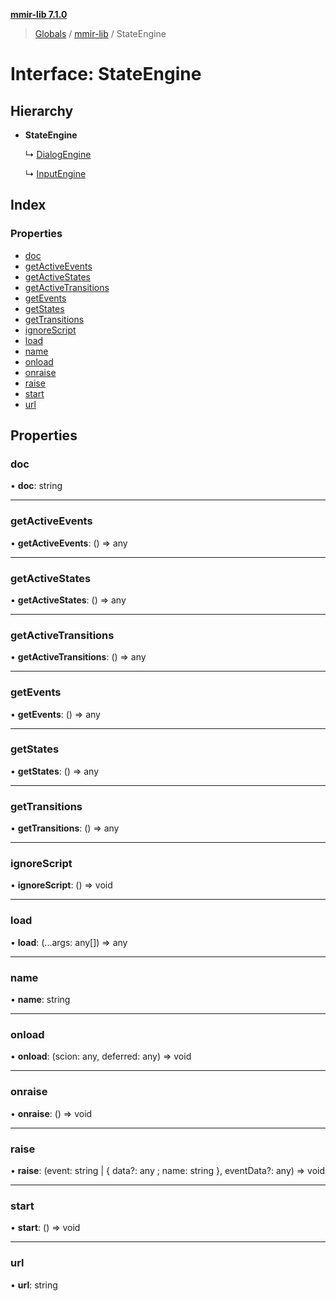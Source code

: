 **[mmir-lib 7.1.0](../README.md)**

> [Globals](../README.md) / [mmir-lib](../modules/mmir_lib.md) / StateEngine

# Interface: StateEngine

## Hierarchy

* **StateEngine**

  ↳ [DialogEngine](mmir_lib.dialogengine.md)

  ↳ [InputEngine](mmir_lib.inputengine.md)

## Index

### Properties

* [doc](mmir_lib.stateengine.md#doc)
* [getActiveEvents](mmir_lib.stateengine.md#getactiveevents)
* [getActiveStates](mmir_lib.stateengine.md#getactivestates)
* [getActiveTransitions](mmir_lib.stateengine.md#getactivetransitions)
* [getEvents](mmir_lib.stateengine.md#getevents)
* [getStates](mmir_lib.stateengine.md#getstates)
* [getTransitions](mmir_lib.stateengine.md#gettransitions)
* [ignoreScript](mmir_lib.stateengine.md#ignorescript)
* [load](mmir_lib.stateengine.md#load)
* [name](mmir_lib.stateengine.md#name)
* [onload](mmir_lib.stateengine.md#onload)
* [onraise](mmir_lib.stateengine.md#onraise)
* [raise](mmir_lib.stateengine.md#raise)
* [start](mmir_lib.stateengine.md#start)
* [url](mmir_lib.stateengine.md#url)

## Properties

### doc

•  **doc**: string

___

### getActiveEvents

•  **getActiveEvents**: () => any

___

### getActiveStates

•  **getActiveStates**: () => any

___

### getActiveTransitions

•  **getActiveTransitions**: () => any

___

### getEvents

•  **getEvents**: () => any

___

### getStates

•  **getStates**: () => any

___

### getTransitions

•  **getTransitions**: () => any

___

### ignoreScript

•  **ignoreScript**: () => void

___

### load

•  **load**: (...args: any[]) => any

___

### name

•  **name**: string

___

### onload

•  **onload**: (scion: any, deferred: any) => void

___

### onraise

•  **onraise**: () => void

___

### raise

•  **raise**: (event: string \| { data?: any ; name: string  }, eventData?: any) => void

___

### start

•  **start**: () => void

___

### url

•  **url**: string
